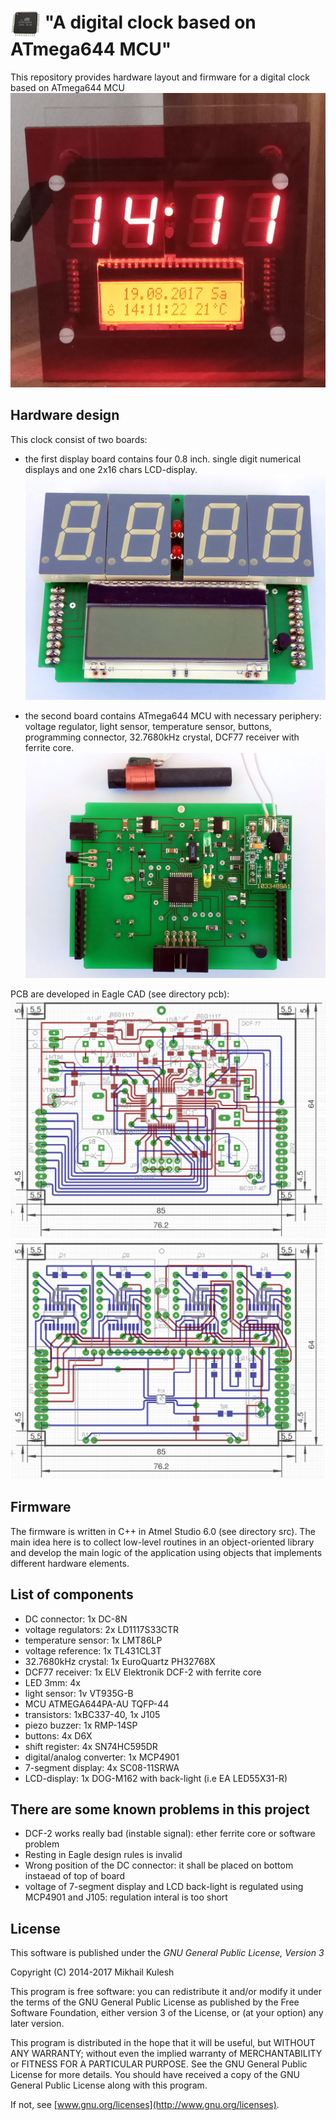 # <img src="https://github.com/mkulesh/avrDigitalClock/blob/raw/images/atmega644.jpg" align="center" height="48" width="48"> "A digital clock based on ATmega644 MCU"

This repository provides hardware layout and firmware for a digital clock based on ATmega644 MCU
![In operation](https://github.com/mkulesh/avrDigitalClock/blob/raw/images/in_operation.jpg)

## Hardware design
This clock consist of two boards:
- the first display board contains four 0.8 inch. single digit numerical displays and one 2x16 chars LCD-display.
![Display board](https://github.com/mkulesh/avrDigitalClock/blob/raw/images/display_board2.jpg)

- the second board contains ATmega644 MCU with necessary periphery: voltage regulator, light sensor, temperature sensor, buttons, programming connector, 32.7680kHz crystal, DCF77 receiver with ferrite core.
![Mcu board](https://github.com/mkulesh/avrDigitalClock/blob/raw/images/mcu_board1.jpg)

PCB are developed in Eagle CAD (see directory pcb):
![Mcu board layout](https://github.com/mkulesh/avrDigitalClock/blob/raw/images/mcu_board0.png)
![Display board layout](https://github.com/mkulesh/avrDigitalClock/blob/raw/images/display_board0.png)

## Firmware
The firmware is written in C++ in Atmel Studio 6.0 (see directory src). The main idea here is to collect low-level routines in an object-oriented library and develop the main logic of the application using objects that implements different hardware elements.

## List of components
- DC connector: 1x DC-8N
- voltage regulators: 2x LD1117S33CTR
- temperature sensor: 1x LMT86LP
- voltage reference: 1x TL431CL3T
- 32.7680kHz crystal: 1x EuroQuartz PH32768X
- DCF77 receiver: 1x ELV Elektronik DCF-2 with ferrite core
- LED 3mm: 4x
- light sensor: 1v VT935G-B
- MCU ATMEGA644PA-AU TQFP-44
- transistors: 1xBC337-40, 1x J105
- piezo buzzer: 1x RMP-14SP
- buttons: 4x D6X
- shift register: 4x SN74HC595DR
- digital/analog converter: 1x MCP4901
- 7-segment display: 4x SC08-11SRWA
- LCD-display: 1x DOG-M162 with back-light (i.e EA LED55X31-R)

## There are some known problems in this project
- DCF-2 works really bad (instable signal): ether ferrite core or software problem
- Resting in Eagle design rules is invalid
- Wrong position of the DC connector: it shall be placed on bottom instaead of top of board
- voltage of 7-segment display and LCD back-light is regulated using MCP4901 and J105: regulation interal is too short

## License

This software is published under the *GNU General Public License, Version 3*

Copyright (C) 2014-2017 Mikhail Kulesh

This program is free software: you can redistribute it and/or modify it under the terms of the GNU General Public License as published by the Free Software Foundation, either version 3 of the License, or (at your option) any later version.

This program is distributed in the hope that it will be useful, but WITHOUT ANY WARRANTY; without even the implied warranty of MERCHANTABILITY or FITNESS FOR A PARTICULAR PURPOSE.  See the GNU General Public License for more details. You should have received a copy of the GNU General Public License along with this program.

If not, see [www.gnu.org/licenses](http://www.gnu.org/licenses).
